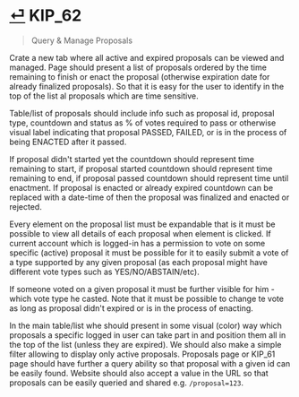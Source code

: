 # [⏎](README.md#Roadmap) KIP_62
> Query & Manage Proposals

Crate a new tab where all active and expired proposals can be viewed and managed. Page should present a list of proposals ordered by the time remaining to finish or enact the proposal (otherwise expiration date for already finalized proposals). So that it is easy for the user to identify in the top of the list al proposals which are time sensitive.

Table/list of proposals should include info such as proposal id, proposal type, countdown and status as % of votes required to pass or otherwise visual label indicating that proposal PASSED, FAILED, or is in the process of being ENACTED after it passed.

If proposal didn't started yet the countdown should represent time remaining to start, if proposal started countdown should represent time remaining to end, if proposal passed countdown should represent time until enactment. If proposal is enacted or already expired countdown can be replaced with a date-time of then the proposal was finalized and enacted or rejected.

Every element on the proposal list must be expandable that is it must be possible to view all details of each proposal when element is clicked. If current account which is logged-in has a permission to vote on some specific (active) proposal it must be possible for it to easily submit a vote of a type supported by any given proposal (as each proposal might have different vote types such as YES/NO/ABSTAIN/etc).

If someone voted on a given proposal it must be further visible for him - which vote type he casted. Note that it must be possible to change te vote as long as proposal didn't expired or is in the process of enacting.

In the main table/list whe should present in some visual (color) way which proposals a specific logged in user can take part in and position them all in the top of the list (unless they are expired). We should also make a simple filter allowing to display only active proposals. Proposals page or KIP_61 page should have further a query ability so that proposal with a given id can be easily found. Website should also accept a value in the URL so that proposals can be easily queried and shared e.g. `/proposal=123`.




